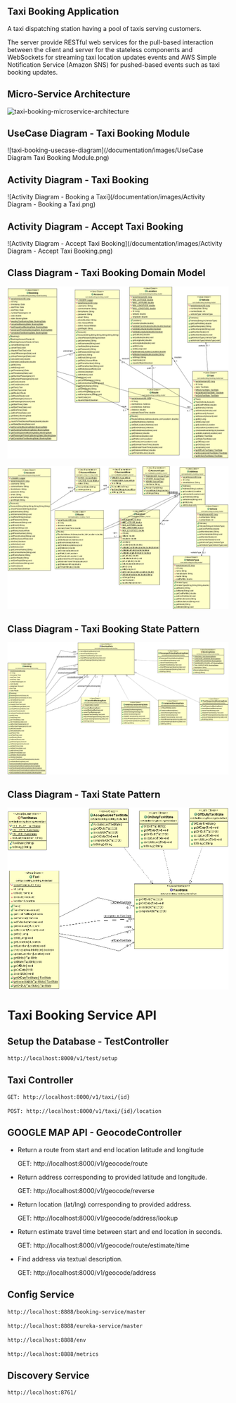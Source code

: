 ## Taxi Booking Application

A taxi dispatching station having a pool of taxis serving customers.

The server provide RESTful web services for the pull-based interaction between the client and server for the stateless components and WebSockets for streaming taxi location updates events and AWS Simple Notification Service (Amazon SNS) for pushed-based events such as taxi booking updates.

## Micro-Service Architecture

![taxi-booking-microservice-architecture](/documentation/images/taxi-booking-microservice-architecture.png)


## UseCase Diagram - Taxi Booking Module

![taxi-booking-usecase-diagram](/documentation/images/UseCase Diagram Taxi Booking Module.png)

## Activity Diagram - Taxi Booking

![Activity Diagram - Booking a Taxi](/documentation/images/Activity Diagram - Booking a Taxi.png)

## Activity Diagram - Accept Taxi Booking

![Activity Diagram - Accept Taxi Booking](/documentation/images/Activity Diagram - Accept Taxi Booking.png)


## Class Diagram - Taxi Booking Domain Model

![taxibooking-domain-model-class-diagram](/documentation/images/taxibooking-domain-model-class-diagram.png)

![taxi-booking-domain-model-diagram](/documentation/images/domain-model-class-diagram.png)

## Class Diagram - Taxi Booking State Pattern

![booking-state-pattern-class-diagram](/documentation/images/booking-state-pattern-class-diagram.png)


## Class Diagram - Taxi State Pattern

![taxi-state-pattern-class-diagram](/documentation/images/taxi-state-pattern-class-diagram.gif)


# Taxi Booking Service API

## Setup the Database - TestController

	http://localhost:8000/v1/test/setup

## Taxi Controller

	GET: http://localhost:8000/v1/taxi/{id}

	POST: http://localhost:8000/v1/taxi/{id}/location

## GOOGLE MAP API - GeocodeController

* Return a route from start and end location latitude and longitude

	GET: http://localhost:8000/v1/geocode/route

* Return address corresponding to provided latitude and longitude.

	GET: http://localhost:8000/v1/geocode/reverse

* Return location (lat/lng) corresponding to provided address.

	GET: http://localhost:8000/v1/geocode/address/lookup

* Return estimate travel time between start and end location in seconds.

	GET: http://localhost:8000/v1/geocode/route/estimate/time

* Find address via textual description.

	GET: http://localhost:8000/v1/geocode/address

## Config Service 

	http://localhost:8888/booking-service/master

	http://localhost:8888/eureka-service/master

	http://localhost:8888/env

	http://localhost:8888/metrics

## Discovery Service

	http://localhost:8761/

